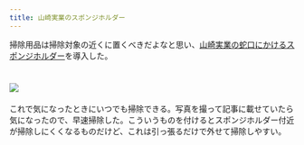 ```yaml
---
title: 山崎実業のスポンジホルダー
---
```

掃除用品は掃除対象の近くに置くべきだよなと思い、[山崎実業の蛇口にかけるスポンジホルダー](https://www.amazon.co.jp/dp/B07MM4GC6P)を導入した。

![](https://lh5.googleusercontent.com/aZcI97VyqJ3so69FxhdKfUxSEIljtsNqVNsxes0C6bO0FmkW727973JfaumRuHWQSyqFc62b9e06XTJYazy42z9APLn7fWAk1UNZdMOy2QH24nk8_fS4GzPH8Ea_dRVtxk99Tc9IhqHh89EAjpCQqvPX6kzkkdF-6GOd0LLTJf4DZZgm6JZfufg5wxnK)
===================================================================================================================================================================================================================================

これで気になったときにいつでも掃除できる。写真を撮って記事に載せていたら気になったので、早速掃除した。こういうものを付けるとスポンジホルダー付近が掃除しにくくなるものだけど、これは引っ張るだけで外せて掃除しやすい。
